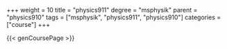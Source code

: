 +++
weight = 10
title = "physics911"
degree = "msphysik"
parent = "physics910"
tags = ["msphysik", "physics911", "physics910"]
categories = ["course"]
+++

{{< genCoursePage >}}
